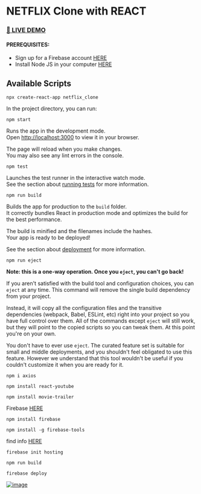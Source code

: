# NETFLIX Clone with REACT
### <a href="https://netflix-clone-3f0d9.firebaseapp.com/" target="_blank">🔴 LIVE DEMO</a>

#### PREREQUISITES:
- Sign up for a Firebase account <a href='https://firebase.google.com'>HERE</a>
- Install Node JS in your computer <a href='https://nodejs.org/en/'>HERE</a>

## Available Scripts

```
npx create-react-app netflix_clone
```

In the project directory, you can run:
```
npm start
```

Runs the app in the development mode.\
Open [http://localhost:3000](http://localhost:3000) to view it in your browser.

The page will reload when you make changes.\
You may also see any lint errors in the console.
```
npm test
```

Launches the test runner in the interactive watch mode.\
See the section about [running tests](https://facebook.github.io/create-react-app/docs/running-tests) for more information.
```
npm run build
```

Builds the app for production to the `build` folder.\
It correctly bundles React in production mode and optimizes the build for the best performance.

The build is minified and the filenames include the hashes.\
Your app is ready to be deployed!

See the section about [deployment](https://facebook.github.io/create-react-app/docs/deployment) for more information.
```
npm run eject
```

**Note: this is a one-way operation. Once you `eject`, you can't go back!**

If you aren't satisfied with the build tool and configuration choices, you can `eject` at any time. This command will remove the single build dependency from your project.

Instead, it will copy all the configuration files and the transitive dependencies (webpack, Babel, ESLint, etc) right into your project so you have full control over them. All of the commands except `eject` will still work, but they will point to the copied scripts so you can tweak them. At this point you're on your own.

You don't have to ever use `eject`. The curated feature set is suitable for small and middle deployments, and you shouldn't feel obligated to use this feature. However we understand that this tool wouldn't be useful if you couldn't customize it when you are ready for it.

```
npm i axios
```
```
npm install react-youtube
```
```
npm install movie-trailer
```

Firebase <a href='https://firebase.google.com'>HERE</a>
```
npm install firebase
```
```
npm install -g firebase-tools
```
find info <a href='https://dev.to/farazamiruddin/react-firebase-add-firebase-to-a-react-app-4nc9'>HERE</a>

```
firebase init hosting
```
```
npm run build
```
```
firebase deploy
```

<a href="https://netflix-clone-3f0d9.firebaseapp.com/" target="_blank">![image](https://user-images.githubusercontent.com/99184393/177320310-8b098e8e-8b92-4a9e-bf5a-1aa85faa1f91.png)</a>
